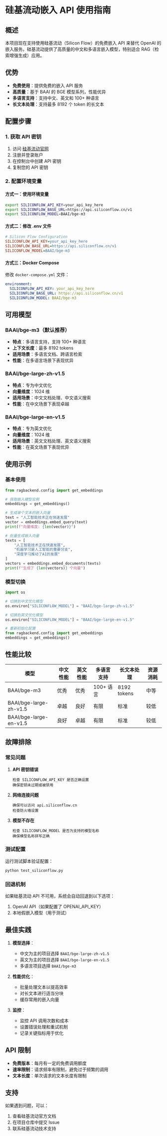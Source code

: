 # 硅基流动嵌入 API 使用指南

## 概述

本项目现在支持使用硅基流动（Silicon Flow）的免费嵌入 API 来替代 OpenAI 的嵌入服务。硅基流动提供了高质量的中文和多语言嵌入模型，特别适合 RAG（检索增强生成）应用。

## 优势

- **免费使用**：提供免费的嵌入 API 服务
- **高质量**：基于 BAAI 的 BGE 模型系列，性能优异
- **多语言支持**：支持中文、英文和 100+ 种语言
- **长文本处理**：支持最多 8192 个 token 的长文本

## 配置步骤

### 1. 获取 API 密钥

1. 访问 [硅基流动官网](https://siliconflow.cn/)
2. 注册并登录账户
3. 在控制台中创建 API 密钥
4. 复制您的 API 密钥

### 2. 配置环境变量

#### 方式一：使用环境变量

```bash
export SILICONFLOW_API_KEY=your_api_key_here
export SILICONFLOW_BASE_URL=https://api.siliconflow.cn/v1
export SILICONFLOW_MODEL=BAAI/bge-m3
```

#### 方式二：修改 .env 文件

```ini
# Silicon Flow Configuration
SILICONFLOW_API_KEY=your_api_key_here
SILICONFLOW_BASE_URL=https://api.siliconflow.cn/v1
SILICONFLOW_MODEL=BAAI/bge-m3
```

#### 方式三：Docker Compose

修改 `docker-compose.yml` 文件：

```yaml
environment:
  SILICONFLOW_API_KEY: your_api_key_here
  SILICONFLOW_BASE_URL: https://api.siliconflow.cn/v1
  SILICONFLOW_MODEL: BAAI/bge-m3
```

## 可用模型

### BAAI/bge-m3（默认推荐）
- **特点**：多语言支持，支持 100+ 种语言
- **上下文长度**：最多 8192 tokens
- **适用场景**：多语言文档、跨语言检索
- **性能**：在多语言场景下表现优异

### BAAI/bge-large-zh-v1.5
- **特点**：专为中文优化
- **向量维度**：1024 维
- **适用场景**：中文文档处理、中文语义搜索
- **性能**：在中文场景下表现卓越

### BAAI/bge-large-en-v1.5
- **特点**：专为英文优化
- **向量维度**：1024 维
- **适用场景**：英文文档处理、英文语义搜索
- **性能**：在英文场景下表现优异

## 使用示例

### 基本使用

```python
from ragbackend.config import get_embeddings

# 获取嵌入模型实例
embeddings = get_embeddings()

# 生成单个文本的嵌入向量
text = "人工智能技术正在快速发展"
vector = embeddings.embed_query(text)
print(f"向量维度: {len(vector)}")

# 批量生成嵌入向量
texts = [
    "人工智能技术正在快速发展",
    "机器学习是人工智能的重要分支",
    "深度学习推动了AI的发展"
]
vectors = embeddings.embed_documents(texts)
print(f"生成了 {len(vectors)} 个向量")
```

### 模型切换

```python
import os

# 切换到中文优化模型
os.environ["SILICONFLOW_MODEL"] = "BAAI/bge-large-zh-v1.5"

# 切换到英文优化模型
os.environ["SILICONFLOW_MODEL"] = "BAAI/bge-large-en-v1.5"

# 重新初始化配置
from ragbackend.config import get_embeddings
embeddings = get_embeddings()
```

## 性能比较

| 模型 | 中文性能 | 英文性能 | 多语言支持 | 长文本处理 | 资源消耗 |
|------|----------|----------|------------|------------|----------|
| BAAI/bge-m3 | 优秀 | 优秀 | 100+ 语言 | 8192 tokens | 中等 |
| BAAI/bge-large-zh-v1.5 | 卓越 | 良好 | 有限 | 标准 | 较低 |
| BAAI/bge-large-en-v1.5 | 良好 | 卓越 | 有限 | 标准 | 较低 |

## 故障排除

### 常见问题

1. **API 密钥错误**
   ```
   检查 SILICONFLOW_API_KEY 是否正确设置
   确保密钥未过期或被禁用
   ```

2. **网络连接问题**
   ```
   确保可以访问 api.siliconflow.cn
   检查防火墙设置
   ```

3. **模型不存在**
   ```
   检查 SILICONFLOW_MODEL 是否为支持的模型名称
   确保模型名称拼写正确
   ```

### 测试配置

运行测试脚本验证配置：

```bash
python test_siliconflow.py
```

### 回退机制

如果硅基流动 API 不可用，系统会自动回退到以下选项：

1. OpenAI API（如果配置了 OPENAI_API_KEY）
2. 本地假嵌入模型（用于测试）

## 最佳实践

1. **模型选择**：
   - 中文为主的项目选择 `BAAI/bge-large-zh-v1.5`
   - 英文为主的项目选择 `BAAI/bge-large-en-v1.5`
   - 多语言项目选择 `BAAI/bge-m3`

2. **性能优化**：
   - 批量处理文本以提高效率
   - 对长文本进行适当分块
   - 缓存常用的嵌入向量

3. **监控**：
   - 监控 API 调用次数和成本
   - 设置错误处理和重试机制
   - 记录关键指标用于优化

## API 限制

- **免费版本**：每月有一定的免费调用额度
- **速率限制**：请求频率有限制，避免过于频繁的调用
- **文本长度**：单次请求的文本长度有限制

## 支持

如果遇到问题，可以：

1. 查看硅基流动官方文档
2. 在项目仓库中提交 Issue
3. 联系硅基流动技术支持 